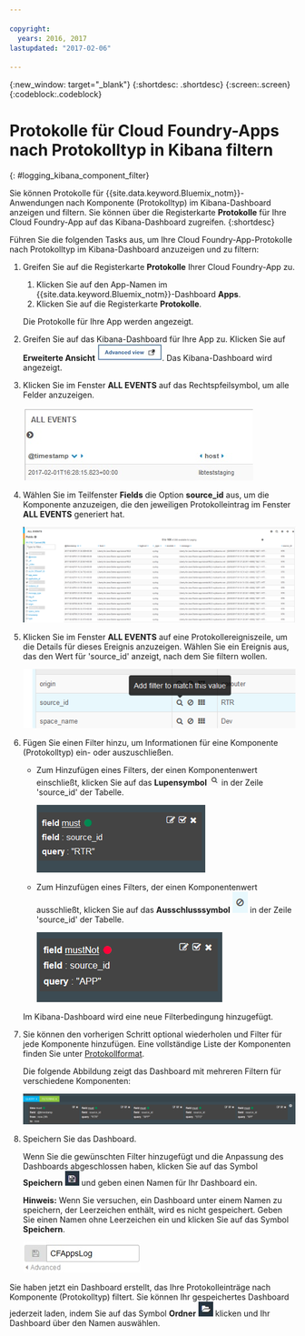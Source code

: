 ```yaml
---

copyright:
  years: 2016, 2017
lastupdated: "2017-02-06"

---
```


{:new_window: target="_blank"}
{:shortdesc: .shortdesc}
{:screen:.screen}
{:codeblock:.codeblock}

# Protokolle für Cloud Foundry-Apps nach Protokolltyp in Kibana filtern
{: #logging_kibana_component_filter}

Sie können Protokolle für {{site.data.keyword.Bluemix_notm}}-Anwendungen nach Komponente (Protokolltyp) im Kibana-Dashboard anzeigen und filtern. Sie können über die Registerkarte **Protokolle** für Ihre Cloud Foundry-App auf das Kibana-Dashboard zugreifen. 
{:shortdesc}

Führen Sie die folgenden Tasks aus, um Ihre Cloud Foundry-App-Protokolle nach Protokolltyp im Kibana-Dashboard anzuzeigen und zu filtern:

1. Greifen Sie auf die Registerkarte **Protokolle** Ihrer Cloud Foundry-App zu. 

    1. Klicken Sie auf den App-Namen im {{site.data.keyword.Bluemix_notm}}-Dashboard **Apps**.
    2. Klicken Sie auf die Registerkarte **Protokolle**. 
    
    Die Protokolle für Ihre App werden angezeigt.

2. Greifen Sie auf das Kibana-Dashboard für Ihre App zu. Klicken Sie auf **Erweiterte Ansicht** ![Link für erweiterte Ansicht](images/logging_advanced_view.jpg "Link für Erweiterte Ansicht"). Das Kibana-Dashboard wird angezeigt.

3. Klicken Sie im Fenster **ALL EVENTS** auf das Rechtspfeilsymbol, um alle Felder anzuzeigen. 

    ![Fenster 'All Events' mit dem Rechtspfeilsymbol](images/logging_all_events_no_fields.jpg "Fenster 'All Events' mit dem Rechtspfeilsymbol")

4. Wählen Sie im Teilfenster **Fields** die Option **source_id** aus, um die Komponente anzuzeigen, die den jeweiligen Protokolleintrag im Fenster **ALL EVENTS** generiert hat.

    ![Fenster 'All Events' mit ausgewähltem Feld 'source_id'](images/logging_component.png "Fenster 'All Events' mit ausgewähltem Feld 'source_id'")

5. Klicken Sie im Fenster **ALL EVENTS** auf eine Protokollereigniszeile, um die Details für dieses Ereignis anzuzeigen. Wählen Sie ein Ereignis aus, das den Wert für 'source_id' anzeigt, nach dem Sie filtern wollen.

    ![Fenster 'All Events' mit Details für ein ausgewähltes Protokollereignis](images/logging_component_add_filter.png "Fenster 'All Events' mit Details für ein ausgewähltes Protokollereignis")

6. Fügen Sie einen Filter hinzu, um Informationen für eine Komponente (Protokolltyp) ein- oder auszuschließen. 

    * Zum Hinzufügen eines Filters, der einen Komponentenwert einschließt, klicken Sie auf das **Lupensymbol** ![Lupensymbol](images/logging_magnifying_glass.jpg "Lupensymbol") in der Zeile 'source_id' der Tabelle.  

        ![Filterbedingung für das Feld 'instance_id'](images/logging_component_filter.png "Filterbedingung für das Feld 'instance_id'") 

    * Zum Hinzufügen eines Filters, der einen Komponentenwert ausschließt, klicken Sie auf das **Ausschlusssymbol** ![Ausschlusssymbol](images/logging_exclusion_icon.png "Ausschlusssymbol") in der Zeile 'source_id' der Tabelle.  
    
         ![Filterbedingung für den Ausschluss des Felds 'source_id'](images/logging_component_add_exclusion_filter.png "Filterbedingung für den Ausschluss des Felds 'source_id'") 
     
     Im Kibana-Dashboard wird eine neue Filterbedingung hinzugefügt.

7. Sie können den vorherigen Schritt optional wiederholen und Filter für jede Komponente hinzufügen. Eine vollständige Liste der Komponenten finden Sie unter [Protokollformat](../logging_view_kibana3.html#kibana_log_format_cf).

    Die folgende Abbildung zeigt das Dashboard mit mehreren Filtern für verschiedene Komponenten:
    
    ![Mehrere Filterbedingungen für das Feld 'source_id'](images/logging_component_multiple_filters.png "Mehrere Filterbedingungen für das Feld 'source_id'")

8. Speichern Sie das Dashboard. 

    Wenn Sie die gewünschten Filter hinzugefügt und die Anpassung des Dashboards abgeschlossen haben, klicken Sie auf das Symbol **Speichern** ![Symbol für Speichern](images/logging_save.jpg "Symbol für Speichern") und geben einen Namen für Ihr Dashboard ein.  
      
    **Hinweis:** Wenn Sie versuchen, ein Dashboard unter einem Namen zu speichern, der Leerzeichen enthält, wird es nicht gespeichert. Geben Sie einen Namen ohne Leerzeichen ein und klicken Sie auf das Symbol **Speichern**.
    
    ![Name zum Speichern des Dashboards](images/logging_save_dashboard.jpg "Name zum Speichern des Dashboards")

Sie haben jetzt ein Dashboard erstellt, das Ihre Protokolleinträge nach Komponente (Protokolltyp) filtert. Sie können Ihr gespeichertes Dashboard jederzeit laden, indem Sie auf das Symbol **Ordner** ![Ordnersymbol](images/logging_folder.jpg "Ordnersymbol") klicken und Ihr Dashboard über den Namen auswählen. 


